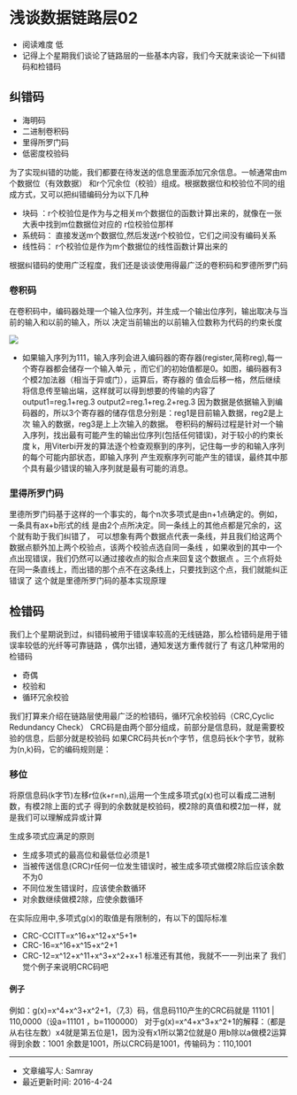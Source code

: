 # 浅谈数据链路层02
* 阅读难度 低
* 记得上个星期我们谈论了链路层的一些基本内容，我们今天就来谈论一下纠错码和检错码

## 纠错码
* 海明码
* 二进制卷积码
* 里得所罗门码
* 低密度校验码

为了实现纠错的功能，我们都要在待发送的信息里面添加冗余信息。一帧通常由m个数据位（有效数据）
和r个冗余位（校验）组成。根据数据位和校验位不同的组成方式，又可以把纠错编码分为以下几种
* 块码 ：r个校验位是作为与之相关m个数据位的函数计算出来的，就像在一张大表中找到m位数据位对应的
r位校验位那样
* 系统码： 直接发送m个数据位,然后发送r个校验位，它们之间没有编码关系
* 线性码： r个校验位是作为m个数据位的线性函数计算出来的
 
根据纠错码的使用广泛程度，我们还是谈谈使用得最广泛的卷积码和罗德所罗门码
### 卷积码
在卷积码中，编码器处理一个输入位序列，并生成一个输出位序列，输出取决与当前的输入和以前的输入，所以
决定当前输出的以前输入位数称为代码的约束长度

![](https://github.com/SeaHub/BlogOfComputerNetwork/blob/master/res/correct_code1.png)
* 如果输入序列为111，输入序列会进入编码器的寄存器(register,简称reg),每一个寄存器都会储存一个输入单元
，而它们的初始值都是0。如图，编码器有3个模2加法器（相当于异或门），运算后，寄存器的
值会后移一格，然后继续将信息传至输出端，这样就可以得到想要的传输的内容了
output1=reg.1+reg.3
output2=reg.1+reg.2+reg.3
因为数据是依据输入到编码器的，所以3个寄存器的储存信息分别是：reg1是目前输入数据，reg2是上次
输入的数据，reg3是上上次输入的数据。
卷积码的解码过程是针对一个输入序列，找出最有可能产生的输出位序列(包括任何错误)，对于较小的约束长度
k，用Viterbi开发的算法逐个检查观察到的序列，记住每一步的和输入序列的每个可能内部状态，即输入序列
产生观察序列可能产生的错误，最终其中那个具有最少错误的输入序列就是最有可能的消息。

### 里得所罗门码
里德所罗门码基于这样的一个事实的，每个n次多项式是由n+1点确定的。例如，一条具有ax+b形式的线
是由2个点所决定。同一条线上的其他点都是冗余的，这个就有助于我们纠错了，
可以想象有两个数据点代表一条线，并且我们给这两个数据点额外加上两个校验点，该两个校验点选自同一条线
，如果收到的其中一个点出现错误，我们仍然可以通过接收点的拟合点来回复这个数据点
。三个点将处在同一条直线上，而出错的那个点不在这条线上，只要找到这个点，我们就能纠正错误了
这个就是里德所罗门码的基本实现原理

## 检错码
我们上个星期说到过，纠错码被用于错误率较高的无线链路，那么检错码是用于错误率较低的光纤等可靠链路
，偶尔出错，通知发送方重传就行了
有这几种常用的检错码
* 奇偶
* 校验和
* 循环冗余校验

我们打算来介绍在链路层使用最广泛的检错码，循环冗余校验码（CRC,Cyclic Redundancy Check）
CRC码是由两个部分组成，前部分是信息码，就是需要校验的信息，后部分就是校验码
如果CRC码共长n个字节，信息码长k个字节，就称为(n,k)码，它的编码规则是：
### 移位
将原信息码(k字节)左移r位(k+r=n),运用一个生成多项式g(x)也可以看成二进制数，有模2除上面的式子
得到的余数就是校验码，模2除的真值和模2加一样，就是我们可以理解成异或计算

生成多项式应满足的原则
* 生成多项式的最高位和最低位必须是1
* 当被传送信息(CRC)r任何一位发生错误时，被生成多项式做模2除后应该余数不为0
* 不同位发生错误时，应该使余数循环
* 对余数继续做模2除，应使余数循环


在实际应用中,多项式g(x)的取值是有限制的，有以下的国际标准
* CRC-CCITT=x^16+x^12+x^5+1*
* CRC-16=x^16+x^15+x^2+1
* CRC-12=x^12+x^11+x^3+x^2+x+1
标准还有其他，我就不一一列出来了
我们觉个例子来说明CRC码吧
#### 例子
例如：g(x)=x^4+x^3+x^2+1，（7,3）码，信息码110产生的CRC码就是
11101 | 110,0000（设a=11101 ，b=1100000）
对于g(x)=x^4+x^3+x^2+1的解释：（都是从右往左数）x4就是第五位是1，因为没有x1所以第2位就是0
用b除以a做模2运算得到余数：1001
余数是1001，所以CRC码是1001，传输码为：110,1001

---
* 文章编写人: Samray
* 最近更新时间: 2016-4-24
